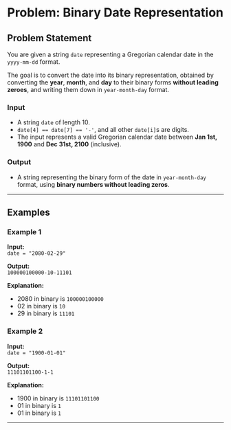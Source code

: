 # Problem: Binary Date Representation

## Problem Statement

You are given a string `date` representing a Gregorian calendar date in the `yyyy-mm-dd` format.

The goal is to convert the date into its binary representation, obtained by converting the **year**, **month**, and **day** to their binary forms **without leading zeroes**, and writing them down in `year-month-day` format.

### Input

- A string `date` of length 10.
- `date[4] == date[7] == '-'`, and all other `date[i]`s are digits.
- The input represents a valid Gregorian calendar date between **Jan 1st, 1900** and **Dec 31st, 2100** (inclusive).

### Output

- A string representing the binary form of the date in `year-month-day` format, using **binary numbers without leading zeros**.

---

## Examples

### Example 1

**Input:**  
`date = "2080-02-29"`

**Output:**  
`100000100000-10-11101`

**Explanation:**  
- 2080 in binary is `100000100000`  
- 02 in binary is `10`  
- 29 in binary is `11101`

### Example 2

**Input:**  
`date = "1900-01-01"`

**Output:**  
`11101101100-1-1`

**Explanation:**  
- 1900 in binary is `11101101100`  
- 01 in binary is `1`  
- 01 in binary is `1`

---
